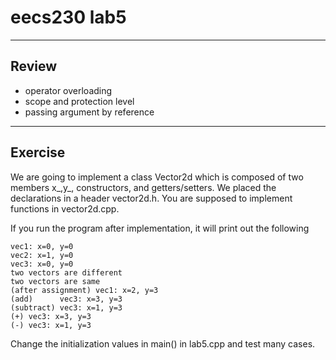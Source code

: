 # eecs230 lab5

---------
Review
---------
- operator overloading
- scope and protection level
- passing argument by reference

---------
Exercise
---------
We are going to implement a class Vector2d which is composed of two members x_,y_, constructors, and getters/setters. We placed the declarations in a header vector2d.h. You are supposed to implement functions in vector2d.cpp.

If you run the program after implementation, it will print out the following
```
vec1: x=0, y=0
vec2: x=1, y=0
vec3: x=0, y=0
two vectors are different
two vectors are same
(after assignment) vec1: x=2, y=3
(add)      vec3: x=3, y=3
(subtract) vec3: x=1, y=3
(+) vec3: x=3, y=3
(-) vec3: x=1, y=3
```

Change the initialization values in main() in lab5.cpp and test many cases.
